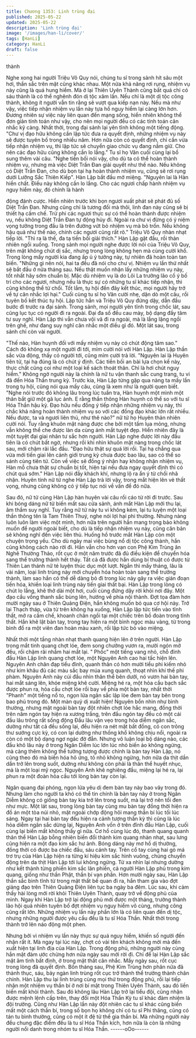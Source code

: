 ```yaml
---
title: Chương 1353: Linh trùng đại
published: 2025-05-22
updated: 2025-05-22
description: 'Linh trùng đại'
image: '/images/han-li/cover/'
tags: [HanLi]
category: HanLi
draft: false
---
```


thành

Nghe xong hai người Triệu Vô Quy nói, chúng tu sĩ trong sảnh hít
sâu một hơi, thần sắc trên mặt cũng khác nhau.
Một nửa khả năng rơi rụng, nhiệm vụ này cũng là quá hung hiểm.
Mà ở lại Thiên Uyên Thành cũng bất quá chỉ có sáu thành là có
thể nghênh đón dị tộc xâm lấn. Nếu chỉ là một dị tộc công thành,
không ít người vẫn tin rằng sẽ vượt qua kiếp nạn này.
Nếu mà như vậy, việc tiếp nhận nhiệm vụ lần này tựa hồ nguy
hiểm lại càng lớn hơn.
Đương nhiên sự việc này liên quan đến mạng sống, hiển nhiên
không thể đơn giản tính toán như vậy, cho nên mọi người đều có
các tính toán cân nhắc kỹ càng.
Nhất thời, trong đại sảnh lại yên tĩnh không một tiếng động.
"Chư vị đạo hữu không cần lập tức đưa ra quyết định, những
nhiệm vụ này sẽ được tuyên bố trong nhiều năm. Hơn nữa còn có
quyết định, chỉ cần vừa tiếp nhận nhiệm vụ, thì lập tức sẽ chuyển
giao chức vụ đang nắm giữ. Cho nên các đạo hữu cũng không
cần lo lắng." Tu sĩ họ Văn cuối cùng lại bổ sung thêm vài câu.
"Nghe tiền bối nói vậy, cho dù ta có thể hoàn thành nhiệm vụ,
nhưng mà việc Diệt Trần Đan giải quyết như thế nào. Nếu không
có Diệt Trần Đan, cho dù bọn tại hạ hoàn thành nhiệm vụ, cũng
sẽ rơi rụng dưới Lưỡng Sắc Thiên Kiếp".
Hàn Lập bắt đầu mở miệng.
"Nguyên lai là Hàn hiền chất. Điều này không cần lo lắng. Cho
các ngươi chấp hành nhiệm vụ nguy hiểm này, đó chính là hành

động đánh cược. Hiển nhiên trước khi bọn ngươi xuất phát sẽ
phát đủ số Diệt Trần Đan. Nhưng cũng chỉ là tương đối mà thôi,
linh đan này cũng sẽ bị thiết hạ cấm chế. Trừ phi các ngươi thực
sự có thể hoàn thành được nhiệm vụ, nếu không Diệt Trần Đan tự
động hủy đi. Ngoài ra chư vị đừng có ý niệm vọng tưởng trong
đầu là trên đường vứt bỏ nhiệm vụ mà bỏ trốn. Nếu không hậu
quả như thế nào, chính các ngươi cũng rất rõ." Triệu Vô Quy nhàn
nhạt tiếp lời.
"Thì ra là thế, đa tạ tiền bối giải thích." Hàn Lập gật đầu, rồi thản
nhiên ngồi xuống.
Trong sảnh mọi người nghe được lời nói của Triệu Vô Quy, trên
mặt không chút dị sắc, nhưng trong lòng không hẹn mà cùng cười
khổ.
Trong lòng mấy người kia đang ấp ủ ý tưởng này, tự nhiên đã
hoàn toàn tan biến.
"Những gì nên nói, hai ta đều đã nói cho chư vị. Nhiệm vụ lần thứ
nhất sẽ bắt đầu ở nửa tháng sau. Nếu thật muốn nhận lấy những
nhiệm vụ này, tốt nhất hãy sớm chuẩn bị. Mặc dù nhiệm vụ là do
Lôi La trưởng lão cố ý bố trí cho các ngươi, nhưng nếu là thực sự
có những tu sĩ khác tiếp nhận, thì cũng không thể từ chối. Tốt lắm,
tụ hội đến đây kết thúc, mọi người hãy trở về tự cân nhắc lợi hại."
Cuối cùng tu sĩ họ Văn cười nhẹ, dặn dò một câu, rồi tuyên bố kết
thúc tụ hội.
Lập tức hắn và Triệu Vô Quy đứng dậy, dẫn đầu bước đi trước ra
đại sảnh.
Trong sảnh, mọi người yên tĩnh trong chốc lát, sau cũng lục tục có
người đi ra ngoài. Đại đa số đều cau mày, bộ dạng đầy tâm tư suy
nghĩ.
Hàn Lập thì vẫn chưa vội vã đi ra ngoài, mà là lẳng lặng ngồi trên
ghế, như đang suy nghĩ cân nhắc một điều gì đó.
Một lát sau, trong sảnh chỉ còn vài người.

"Thế nào, Hàn huynh đối với mấy nhiệm vụ này có chút động tâm
sao." Cách đó không xa một người đi tới, mỉm cười nói với Hàn
Lập.
Hàn Lập thần sắc vừa động, thấy có người tới, cũng mỉm cười trả
lời.
"Nguyên lai là Huyên tiên tử, tại hạ đúng là có chút ý định. Các
tiền bối an bài lựa chọn kế này, thực chất cũng coi như một loại kế
sách thoát thân. Chỉ là hơi chút nguy hiểm."
Không ngờ người này là chính là nữ tu vận thanh sắc cung trang,
tu vi đã đến Hóa Thần trung kỳ.
Trước kia, Hàn Lập từng gặp qua nàng ta mấy lần trong tụ hội,
cũng nói qua mấy câu, cũng là xem như là người quen biết.
"Nghe nói trước đó không lâu trong lúc tuần tra, Hàn huynh một
mình một thân bắt giữ một gã lục ảnh. E rằng thần thông Hàn
huynh có thể so với tu sĩ Hóa Thần hậu kỳ. Đạo hữu nếu đồng ý
tiếp nhận những nhiệm vụ này, thì chắc khả năng hoàn thành
nhiệm vụ so với các đồng đạo khác lớn rất nhiều. Nếu được, ta và
ngươi liên thủ, như thê nào?" nữ tử họ Huyên thản nhiên cười nói.
Tuy rằng khuôn mặt nàng được che bởi một tấm lụa mỏng, nhưng
vẫn không thể che được làn da cùng ánh mắt tuyệt đẹp. Hiển
nhiên đây là một tuyệt đại giai nhân tư sắc hơn người. Hàn Lập
nghe được lời này đầu tiên là có chút bất ngờ, nhưng rồi khi nhìn
khuôn mặt nàng trong chốc lát sau, mới chậm rãi lắc đầu.
"Đạo hữu thật sự quá lời rồi. Tại hạ chẳng qua vừa mới tiến giai
lên cảnh giới trung kỳ chưa được bao lâu, sao có thể so sánh
cùng tiên tử. Còn về việc sẽ đồng ý nhận hay không nhận nhiệm
vụ, Hàn mỗ chưa thật sự chuẩn bị tốt, hiện tại nếu đưa ngay quyết
định thì có chút quá sớm."
Hàn Lập nói đầy khách khí, nhưng lộ ra ẩn ý từ chối nhã nhặn.
Huyên tính nữ tử nghe Hàn Lập trả lời vậy, trong mắt hiện lên vẻ
thất vọng, nhưng cũng không có ý tiếp tục nói về vấn đề đó nữa.

Sau đó, nữ tử cùng Hàn Lập hàn huyên vài câu rồi cáo từ rời đi
trước.
Sau khi bóng dáng nữ tử biến mất sau cửa sảnh, ánh mắt Hàn
Lập mới thu lại, âm thầm suy nghĩ.
Tuy rằng nữ tử này tu vi không kém, lại tu luyện một loại thần
thông tên là Tam Thiên Thuý, nghe nói lợi hại phi thường. Nhưng
nàng luôn luôn làm việc một mình, hơn nữa trên người hắn mang
trọng bảo không muốn để người ngoài biết, cho dù là tiếp nhận
nhiệm vụ này, cũng căn bản sẽ không nghĩ đến việc liên thủ.
Huống hồ trước mắt Hàn Lập còn một chuyện trọng yếu. Cho dù
ngày mai việc bùng nổ dị tộc công thành, hắn cũng không cách
nào rời đi.
Hắn vẫn cho hơn vạn con Phệ Kim Trùng ăn Nghê Thường Thảo,
rốt cục ở một năm trước đã đủ điều kiện để chuyển hóa sang thể
trưởng thành hết thảy. Tất cả đã được hắn dùng bí thuật có được
từ Thiên Lan thánh nữ té luyện thúc dục một lượt.
Ngắn thì mấy tháng, lâu là vài năm, loại linh trùng này mới chuyển
hóa hoàn toàn sang thể trưởng thành, làm sao hắn có thể dễ
dàng bỏ đi trong lúc này gây ra việc gián đoạn tiến hóa, khiến loại
linh trùng này tiến giai thất bại.
Hàn Lập trong lòng có chút lo lắng, khẽ thở dài một hơi, cuối cùng
đứng dậy rời khỏi nơi đây.
Một đạo cầu vồng thanh sắc bùng lên, hướng về phía nội thành.
Đợt tọa đàm hơn mười ngày sau ở Thiên Quảng Điện, hắn không
muốn bỏ qua cơ hội này.
Trở lại Thạch tháp, vừa từ trên không hạ xuống, Hàn Lập lập tức
tiến vào tĩnh thất, mở ra cấm chế, khoanh chân ngồi tại một chiếc
trên bồ đoàn trong tĩnh thất.
Hắn khẽ lật bàn tay, trong tay hiện ra một bình ngọc màu vàng, từ
trong bình đổ ra một viên đan hoàn màu xanh, rồi lập tức bỏ vào
miệng.

Nhất thời một tầng nhàn nhạt thanh quang hiện lên ở trên người.
Hàn Lập trong mắt tinh quang chợt lóe, đem song chưởng vươn
ra, mười ngón mở đều, rồi chậm rãi nhắm hai mắt lại.
" Phốc" một tiếng vang nhỏ, chỗ đỉnh đầu Hàn Lập linh quang
chợt lóe, một Nguyên Anh cao hai tấc hiện lên.
Nguyên Anh chân đạp tiểu đỉnh, quanh thân có hơn mười tiểu phi
kiếm nhỏ như kim khâu đủ các màu sắc bay múa xung quanh,
thoạt nhìn khí thế phi phàm.
Nguyên Anh này cúi đầu nhìn thân thể bên dưới, nó vươn hai bàn
tay, hai mắt sáng lên, khóe miệng khẽ cười.
Miệng hé ra, một hỏa cầu bạch sắc được phun ra, hỏa cầu chợt
lóe rồi bay về phía một bàn tay, nhất thời "Phanh" một tiếng nổ to,
ngọn lửa ngân sắc lập lòe đem bàn tay bên trong bao phủ trong
đó.
Một màn quỷ dị xuất hiện! Nguyên bổn nhìn như bình thường,
nhưng mặt ngoài bàn tay đột nhiên chợt lóe hắc mang, đồng thời
trên năm ngón tay hiện ra xương trắng, trên đầu ngón tay đều có
một cái đầu lâu trông rất sống động
Đầu lâu vặn vẹo trong hỏa diễm ngân sắc, dường như tất cả đều
sống lại, đều hiện ra nét mặt bất đồng, có con trông thư sướng
cực kỳ, có con lại dường như thống khổ không chịu nổi, ngoài ra
còn có một bộ dạng ngơ ngác đờ đẫn.
Nhưng vô luận loại bộ dáng nào, các đầu khô lâu này ở trong
Ngân Diễm lúc lớn lúc nhỏ biến ảo không ngừng, mà càng thêm
không thể tưởng tượng được chính là bàn tay Hàn Lập, nó cũng
theo đó mà biến hóa hô ứng, tỏ nhỏ không ngừng, hơn nữa da
thịt dần dần trở lên trong suốt, dường như không còn phải là thân
thể huyết nhục, mà là một loại mỹ ngọc.
Nguyên Anh khẽ nghiêng đầu, miệng lại hé ra, lại phun ra một
đoàn hỏa cầu tới lòng bàn tay còn lại.

Ngân quang đại phóng, ngọn lửa yêu dị đem bàn tay này bao vây
trong đó.
Nhưng làm cho người ta khó có thể tin chính là bàn tay này ở
trong Ngân Diễm không có giống bàn tay kia trở lên trong suốt,
mà lại trở nên tối đen như mực. Một lát sau, trong lòng bàn tay
cùng mu bàn tay đồng thời hiện ra đồ án một tòa núi nhỏ, mặt
ngoài chớp động hôi mang thần bí lúc tối lúc sáng.
Ngay tại hai bàn tay đều hiện ra cảnh tượng thần kỳ thì cũng là
lúc hỏa diễm ngân sắc dừng lại, Nguyên Anh vốn ở trên đỉnh đầu
Hàn Lập, cuối cùng lại biến mất không thấy gì nữa.
Cơ hồ cùng lúc đó, thanh quang quanh thân thể Hàn Lập bỗng
nhiên biến đổi thành kim quang nhàn nhạt, sau lưng cũng hiện ra
một đạo kim sắc hư ảnh.
Bóng dáng này mơ hồ dị thường, đồng thời có được ba chiếc
đầu, sáu cánh tay.
Trên cổ tay cùng hai gò má trơ trụ của Hàn Lập hiện ra từng kí
hiệu kim sắc hình vuông, chúng chuyển động trên da thịt Hàn Lập
tới lui không ngừng. Từ xa nhìn lại nhưng dường như kết thành
từng phiến kim sắc lân phiến, cả người Hàn Lập phủ trong kim
quang, giống như thần Phật, thần bí vạn phần.
Hơn mười ngày sau, Hàn Lập thần sắc bình tĩnh từ trong mật thất
bế quan đi ra, hắn tham gia vào đợt giảng đạo trên Thiên Quảng
Điện liên tục ba ngày ba đêm. Lúc sau, khi cảm thấy hài lòng mới
rời khỏi Thiên Uyên Thành, quay trở về động phủ của mình.
Ngay khi Hàn Lập trở lại động phủ mới được một tháng, trưởng
thành lão hội quả nhiên tuyên bố đợt nhiệm vụ nguy hiểm vô
cùng, nhưng công cũng rất lớn. Những nhiệm vụ lần này phần lớn
là có liên quan đến dị tộc, nhưng những người được yêu cầu đều
là tu sĩ Hóa Thần.
Nhất thời trong thành trở lên náo động một phen.

Nhưng bởi vì nhiệm vụ lần này thực sự quá nguy hiểm, khiến số
người đến nhận rất ít.
Mà ngay tại lúc này, chợt có vài tên khách không mời mà đến xuất
hiện tại linh địa của Hàn Lập.
Trong động phủ, những người này cùng hắn mật đàm ước chừng
hơn nửa ngày sau mới rời đi. Chỉ để lại Hàn Lập sắc mặt âm tình
bất định, ở trong mật thất cân nhắc. Mấy ngày sau, rốt cục trong
lòng đã quyết định.
Bốn tháng sau, Phệ Kim Trùng hơn phân nửa đã thành thục, sáu,
bảy ngàn linh trùng rốt cục trở thành thể trưởng thành chân chính.
Hàn Lập thu lại linh trùng cùng mọi thứ trong động phủ, rồi lại tiếp
nhận một nhiệm vụ thần bí ở nơi bí mật trong Thiên Uyên Thành,
sau đó liền biến mất khỏi thành.
Sau đó không lâu Hàn Lập trở lại tiểu đội, cũng nhận được mệnh
lệnh cấp trên, thay đổi một Hóa Thần Kỳ tu sĩ khác đảm nhiệm là
đội trưởng.
Cũng như Hàn Lập lần này đột nhiên các tu sĩ khác cũng biến mất
một cách thần bí, trong số bọn họ không chỉ có tu sĩ Phi thăng,
cũng có tán tu bình thường, cũng có một ít đệ tử thế gia thần bí.
Mà những người này đều chung đặc điểm đều là tu sĩ Hóa Thần
kích, hơn nữa là còn là những người nổi danh trong nhóm tu sĩ
Hóa Thần.
------oOo------
